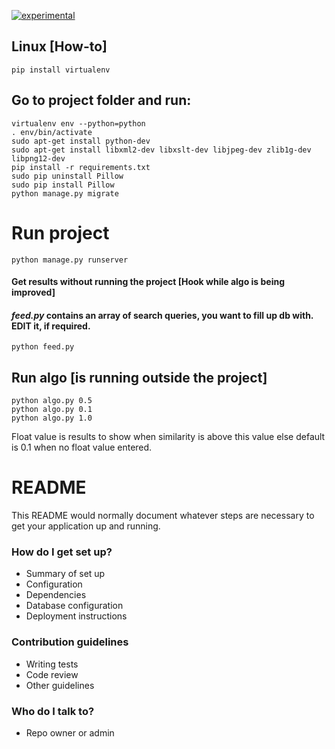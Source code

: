 [![experimental](http://badges.github.io/stability-badges/dist/experimental.svg)](http://github.com/badges/stability-badges)


## Linux [How-to]

`pip install virtualenv`

## Go to project folder and run:  
~~~
virtualenv env --python=python  
. env/bin/activate  
sudo apt-get install python-dev
sudo apt-get install libxml2-dev libxslt-dev libjpeg-dev zlib1g-dev libpng12-dev
pip install -r requirements.txt  
sudo pip uninstall Pillow
sudo pip install Pillow
python manage.py migrate  
~~~
# Run project
~~~
python manage.py runserver
~~~
#### Get results without running the project [Hook while algo is being improved] ####
#### *feed.py* contains an array of search queries, you want to fill up db with. EDIT it, if required. ####
`python feed.py`

## Run algo [is running outside the project]  
`python algo.py 0.5`  
`python algo.py 0.1`  
`python algo.py 1.0`  

Float value is results to show when similarity is above this value else default is 0.1 when no float value entered.


# README #

This README would normally document whatever steps are necessary to get your application up and running.

### How do I get set up? ###

* Summary of set up
* Configuration
* Dependencies
* Database configuration
* Deployment instructions

### Contribution guidelines ###

* Writing tests
* Code review
* Other guidelines

### Who do I talk to? ###

* Repo owner or admin
